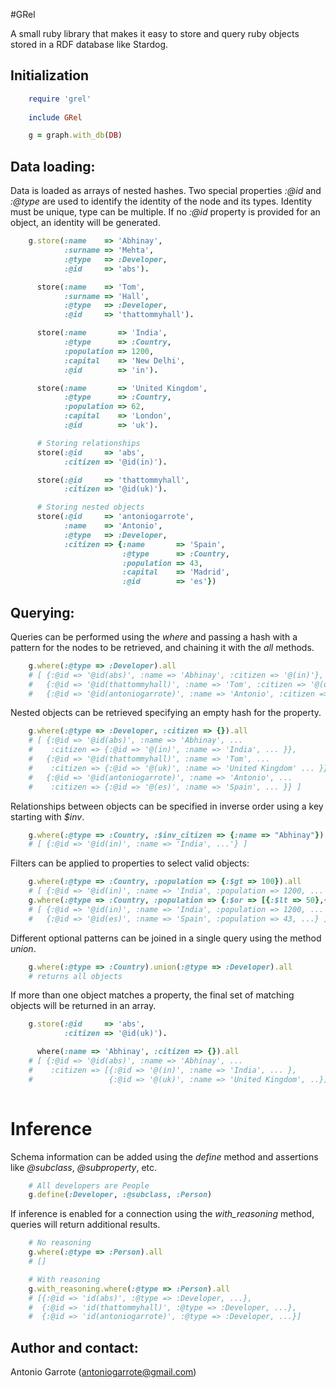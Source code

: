 #GRel

A small ruby library that makes it easy to store and query ruby objects stored in a RDF database like Stardog.

## Initialization
```ruby
    require 'grel'
 
    include GRel

    g = graph.with_db(DB)
```
## Data loading:

Data is loaded as arrays of nested hashes.
Two special properties *:@id* and *:@type* are used to identify the identity of the node and its types.
Identity must be unique, type can be multiple.
If no *:@id* property is provided for an object, an identity will be generated.

```ruby
    g.store(:name    => 'Abhinay',
            :surname => 'Mehta',
            :@type   => :Developer,
            :@id     => 'abs').

      store(:name    => 'Tom',
            :surname => 'Hall',
            :@type   => :Developer,
            :@id     => 'thattommyhall').

      store(:name       => 'India',
            :@type      => :Country,
            :population => 1200,
            :capital    => 'New Delhi',
            :@id        => 'in').

      store(:name       => 'United Kingdom',
            :@type      => :Country,
            :population => 62,
            :capital    => 'London',
            :@id        => 'uk').

      # Storing relationships
      store(:@id     => 'abs',
            :citizen => '@id(in)').

      store(:@id     => 'thattommyhall',
            :citizen => '@id(uk)').

      # Storing nested objects
      store(:@id     => 'antoniogarrote',
            :name    => 'Antonio',
            :@type   => :Developer,
            :citizen => {:name       => 'Spain',
                         :@type      => :Country,
                         :population => 43,
                         :capital    => 'Madrid',
                         :@id        => 'es'})             
```

## Querying:

Queries can be performed using the *where* and passing a hash with a pattern for the nodes to be retrieved, and chaining it with the *all* methods.
```ruby
    g.where(:@type => :Developer).all 
    # [ {:@id => '@id(abs)', :name => 'Abhinay', :citizen => '@(in)'},
    #   {:@id => '@id(thattommyhall)', :name => 'Tom', :citizen => '@(uk)'},
    #   {:@id => '@id(antoniogarrote)', :name => 'Antonio', :citizen => '@(es)'} ]
```

Nested objects can be retrieved specifying an empty hash for the property.
```ruby
    g.where(:@type => :Developer, :citizen => {}).all 
    # [ {:@id => '@id(abs)', :name => 'Abhinay', ...
    #    :citizen => {:@id => '@(in)', :name => 'India', ... }},
    #   {:@id => '@id(thattommyhall)', :name => 'Tom', ...
    #    :citizen => {:@id => '@(uk)', :name => 'United Kingdom' ... }},
    #   {:@id => '@id(antoniogarrote)', :name => 'Antonio', ... 
    #    :citizen => {:@id => '@(es)', :name => 'Spain', ... }} ]
```
Relationships between objects can be specified in inverse order using a key starting with *$inv*.
```ruby
    g.where(:@type => :Country, :$inv_citizen => {:name => "Abhinay"}).all
    # [ {:@id => '@id(in)', :name => 'India', ...'} ]
```
Filters can be applied to properties to select valid objects:
```ruby
    g.where(:@type => :Country, :population => {:$gt => 100}).all
    # [ {:@id => '@id(in)', :name => 'India', :population => 1200, ...'} ]
    g.where(:@type => :Country, :population => {:$or => [{:$lt => 50},{:$gt => 1000}]}).all
    # [ {:@id => '@id(in)', :name => 'India', :population => 1200, ...'},
    #   {:@id => '@id(es)', :name => 'Spain', :population => 43, ...} ]
```

Different optional patterns can be joined in a single query using the method *union*.
```ruby
    g.where(:@type => :Country).union(:@type => :Developer).all
    # returns all objects
```

If more than one object matches a property, the final set of matching objects will be returned in an array.
```ruby
    g.store(:@id     => 'abs',
            :citizen => '@id(uk)').

      where(:name => 'Abhinay', :citizen => {}).all
    # [ {:@id => '@id(abs)', :name => 'Abhinay', ...
    #    :citizen => [{:@id => '@(in)', :name => 'India', ... },
    #                 {:@id => '@(uk)', :name => 'United Kingdom', ..}]} ],
   
```

# Inference

Schema information can be added using the *define* method and assertions like *@subclass*, *@subproperty*, etc.

```ruby
    # All developers are People
    g.define(:Developer, :@subclass, :Person)   
```

If inference is enabled for a connection using the *with_reasoning* method, queries will return additional results.
```ruby
    # No reasoning
    g.where(:@type => :Person).all
    # []

    # With reasoning
    g.with_reasoning.where(:@type => :Person).all
    # [{:@id => 'id(abs)', :@type => :Developer, ...},
    #  {:@id => 'id(thattommyhall)', :@type => :Developer, ...},
    #  {:@id => 'id(antoniogarrote)', :@type => :Developer, ...}]
```

## Author and contact:

Antonio Garrote (antoniogarrote@gmail.com)
